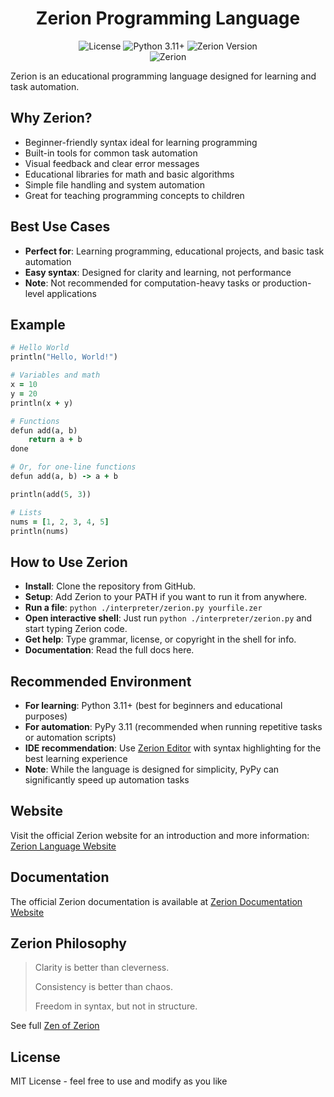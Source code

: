 <h1 align="center">Zerion Programming Language</h1>

<div align="center">
    <img src="https://img.shields.io/badge/license-MIT-00ffcc?style=for-the-badge&logo=Open%20Source%20Initiative&logoColor=white" alt="License">
    <img src="https://img.shields.io/badge/python-3.11%2B-00ffcc?style=for-the-badge&logo=python&logoColor=white" alt="Python 3.11+">
    <img src="https://img.shields.io/badge/zerion-v2.2.9-00ffcc?style=for-the-badge&logo=lightning&logoColor=white" alt="Zerion Version">
</div>

<div align="center">
    <img src="docs/favicon.ico" alt="Zerion">
</div>



Zerion is an educational programming language designed for learning and task automation.

## Why Zerion?

- Beginner-friendly syntax ideal for learning programming
- Built-in tools for common task automation
- Visual feedback and clear error messages
- Educational libraries for math and basic algorithms
- Simple file handling and system automation
- Great for teaching programming concepts to children

## Best Use Cases

- **Perfect for**: Learning programming, educational projects, and basic task automation
- **Easy syntax**: Designed for clarity and learning, not performance
- **Note**: Not recommended for computation-heavy tasks or production-level applications

## Example

<!-- Ruby syntax highlighting is used because Zerion's syntax is quite similar to Ruby -->
```ruby
# Hello World
println("Hello, World!")

# Variables and math
x = 10
y = 20
println(x + y)

# Functions
defun add(a, b)
    return a + b
done

# Or, for one-line functions
defun add(a, b) -> a + b

println(add(5, 3))

# Lists
nums = [1, 2, 3, 4, 5]
println(nums)
```

## How to Use Zerion
- **Install**: Clone the repository from GitHub.
- **Setup**: Add Zerion to your PATH if you want to run it from anywhere.
- **Run a file**: `python ./interpreter/zerion.py yourfile.zer`
- **Open interactive shell**: Just run `python ./interpreter/zerion.py` and start typing Zerion code.
- **Get help**: Type grammar, license, or copyright in the shell for info.
- **Documentation**: Read the full docs here.


## Recommended Environment
- **For learning**: Python 3.11+ (best for beginners and educational purposes)
- **For automation**: PyPy 3.11 (recommended when running repetitive tasks or automation scripts)
- **IDE recommendation**: Use [Zerion Editor](https://memecoder12345678.github.io/zerion/docs.html#Zerion-Editor) with syntax highlighting for the best learning experience
- **Note**: While the language is designed for simplicity, PyPy can significantly speed up automation tasks


## Website

Visit the official Zerion website for an introduction and more information: [Zerion Language Website](https://memecoder12345678.github.io/zerion/)


## Documentation

The official Zerion documentation is available at [Zerion Documentation Website](https://memecoder12345678.github.io/zerion/docs.html)

## Zerion Philosophy

> Clarity is better than cleverness.
> 
> Consistency is better than chaos.
> 
> Freedom in syntax, but not in structure.
> 

See full [Zen of Zerion](https://memecoder12345678.github.io/zerion/docs.html#Zen-of-Zerion)


## License

MIT License - feel free to use and modify as you like
